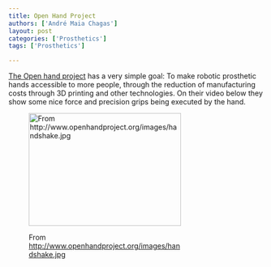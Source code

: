 ```yaml
---
title: Open Hand Project
authors: ['André Maia Chagas']
layout: post
categories: ['Prosthetics']
tags: ['Prosthetics']

---
```

[The Open hand project](http://www.openhandproject.org/) has a very simple goal: To make robotic prosthetic hands accessible to more people, through the reduction of manufacturing costs through 3D printing and other technologies. On their video below they show some nice force and precision grips being executed by the hand.<figure id="attachment_980" style="width: 300px" class="wp-caption aligncenter">

[<img class="size-medium wp-image-980" src="https://i0.wp.com/openeuroscience.com/wp-content/uploads/2015/01/handshake.jpg?resize=300%2C223" alt="From http://www.openhandproject.org/images/handshake.jpg" width="300" height="223" srcset="https://i0.wp.com/openeuroscience.com/wp-content/uploads/2015/01/handshake.jpg?w=470 470w, https://i0.wp.com/openeuroscience.com/wp-content/uploads/2015/01/handshake.jpg?resize=300%2C223 300w" sizes="(max-width: 300px) 100vw, 300px" data-recalc-dims="1" />](https://i0.wp.com/openeuroscience.com/wp-content/uploads/2015/01/handshake.jpg)<figcaption class="wp-caption-text">From http://www.openhandproject.org/images/handshake.jpg</figcaption></figure>

&nbsp;

<span class="embed-youtube" style="text-align:center; display: block;"></span>
